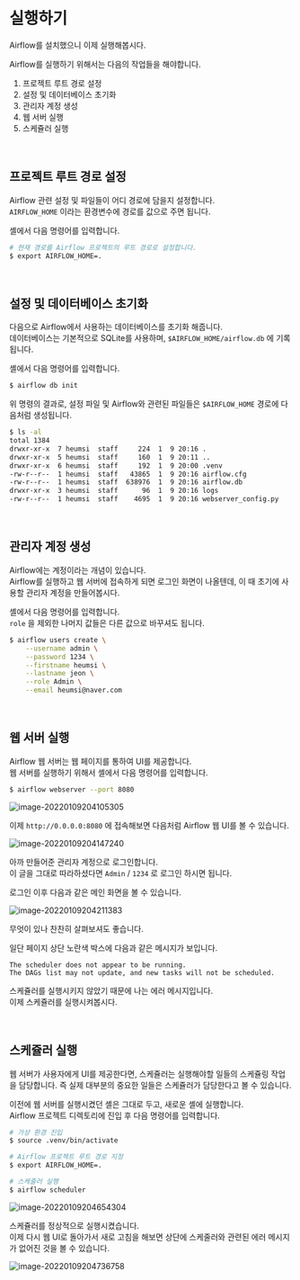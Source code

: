 # 실행하기

Airflow를 설치했으니 이제 실행해봅시다.  

Airflow를 실행하기 위해서는 다음의 작업들을 해야합니다.

1. 프로젝트 루트 경로 설정
2. 설정 및 데이터베이스 초기화
3. 관리자 계정 생성
4. 웹 서버 실행
5. 스케쥴러 실행

<br>

## 프로젝트 루트 경로 설정

Airflow 관련 설정 및 파일들이 어디 경로에 담을지 설정합니다.  
`AIRFLOW_HOME` 이라는 환경변수에 경로를 값으로 주면 됩니다.

셸에서 다음 명령어를 입력합니다.

```bash
# 현재 경로를 Airflow 프로젝트의 루트 경로로 설정합니다.
$ export AIRFLOW_HOME=.
```

<br>

## 설정 및 데이터베이스 초기화

다음으로 Airflow에서 사용하는 데이터베이스를 초기화 해줍니다.  
데이터베이스는 기본적으로 SQLite를 사용하며, `$AIRFLOW_HOME/airflow.db` 에 기록됩니다.

셸에서 다음 명령어를 입력합니다.

```bash
$ airflow db init
```

위 명령의 결과로, 설정 파일 및 Airflow와 관련된 파일들은 `$AIRFLOW_HOME` 경로에 다음처럼 생성됩니다. 

```bash
$ ls -al
total 1384
drwxr-xr-x  7 heumsi  staff     224  1  9 20:16 .
drwxr-xr-x  5 heumsi  staff     160  1  9 20:11 ..
drwxr-xr-x  6 heumsi  staff     192  1  9 20:00 .venv
-rw-r--r--  1 heumsi  staff   43865  1  9 20:16 airflow.cfg
-rw-r--r--  1 heumsi  staff  638976  1  9 20:16 airflow.db
drwxr-xr-x  3 heumsi  staff      96  1  9 20:16 logs
-rw-r--r--  1 heumsi  staff    4695  1  9 20:16 webserver_config.py
```

<br>

## 관리자 계정 생성

Airflow에는 계정이라는 개념이 있습니다.  
Airflow를 실행하고 웹 서버에 접속하게 되면 로그인 화면이 나올텐데, 이 때 초기에 사용할 관리자 계정을 만들어봅시다.

셸에서 다음 명령어를 입력합니다.  
`role` 을 제외한 나머지 값들은 다른 값으로 바꾸셔도 됩니다.

```bash
$ airflow users create \
	--username admin \
	--password 1234 \
    --firstname heumsi \
    --lastname jeon \
    --role Admin \
    --email heumsi@naver.com
```

<br>

## 웹 서버 실행

Airflow 웹 서버는 웹 페이지를 통하여 UI를 제공합니다.  
웹 서버를 실행하기 위해서 셸에서 다음 명령어를 입력합니다.

```bash
$ airflow webserver --port 8080
```

![image-20220109204105305](./image-20220109204105305.png)

이제 `http://0.0.0.0:8080` 에 접속해보면 다음처럼 Airflow 웹 UI를 볼 수 있습니다.

![image-20220109204147240](./image-20220109204147240.png)

아까 만들어준 관리자 계정으로 로그인합니다.  
이 글을 그대로 따라하셨다면 `Admin` / `1234` 로 로그인 하시면 됩니다.

로그인 이후 다음과 같은 메인 화면을 볼 수 있습니다.

![image-20220109204211383](./image-20220109204211383.png)

무엇이 있나 찬찬히 살펴보셔도 좋습니다.  

일단 페이지 상단 노란색 박스에 다음과 같은 메시지가 보입니다.

```
The scheduler does not appear to be running.  
The DAGs list may not update, and new tasks will not be scheduled.
```

스케쥴러를 실행시키지 않았기 때문에 나는 에러 메시지입니다.  
이제 스케쥴러를 실행시켜봅시다.

<br>

## 스케쥴러 실행

웹 서버가 사용자에게 UI를 제공한다면, 스케쥴러는 실행해야할 일들의 스케쥴링 작업을 담당합니다. 즉 실제 대부분의 중요한 일들은 스케쥴러가 담당한다고 볼 수 있습니다.

이전에 웹 서버를 실행시켰던 셸은 그대로 두고, 새로운 셸에 실행합니다.  
Airflow 프로젝트 디렉토리에 진입 후 다음 명령어를 입력합니다.

```bash
# 가상 환경 진입
$ source .venv/bin/activate

# Airflow 프로젝트 루트 경로 지정
$ export AIRFLOW_HOME=.

# 스케줄러 실행
$ airflow scheduler
```

![image-20220109204654304](./image-20220109204654304.png)

스케쥴러를 정상적으로 실행시켰습니다.  
이제 다시 웹 UI로 돌아가서 새로 고침을 해보면 상단에 스케줄러와 관련된 에러 메시지가 없어진 것을 볼 수 있습니다.

![image-20220109204736758](./image-20220109204736758.png)
